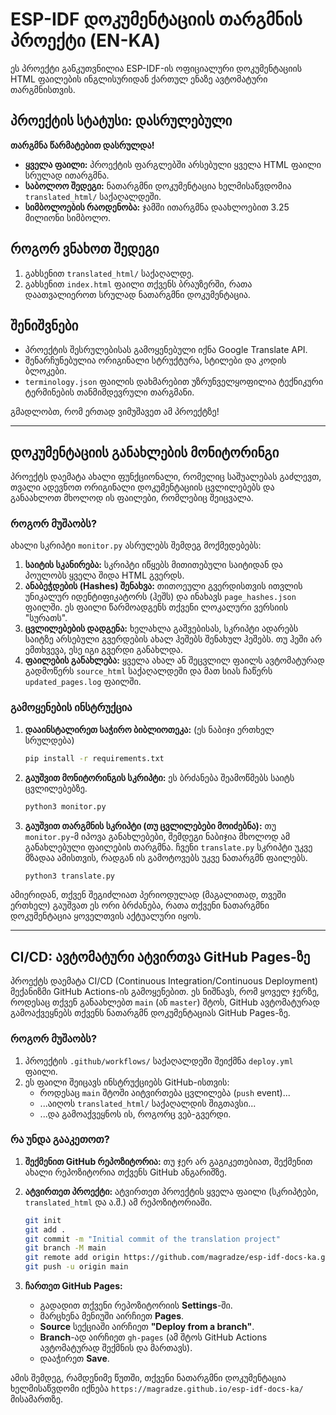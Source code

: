 # ESP-IDF დოკუმენტაციის თარგმნის პროექტი (EN-KA)

ეს პროექტი განკუთვნილია ESP-IDF-ის ოფიციალური დოკუმენტაციის HTML ფაილების ინგლისურიდან ქართულ ენაზე ავტომატური თარგმნისთვის.

## პროექტის სტატუსი: დასრულებული

**თარგმნა წარმატებით დასრულდა!**

- **ყველა ფაილი:** პროექტის ფარგლებში არსებული ყველა HTML ფაილი სრულად ითარგმნა.
- **საბოლოო შედეგი:** ნათარგმნი დოკუმენტაცია ხელმისაწვდომია `translated_html/` საქაღალდეში.
- **სიმბოლოების რაოდენობა:** ჯამში ითარგმნა დაახლოებით 3.25 მილიონი სიმბოლო.

## როგორ ვნახოთ შედეგი

1. გახსენით `translated_html/` საქაღალდე.
2. გახსენით `index.html` ფაილი თქვენს ბრაუზერში, რათა დაათვალიეროთ სრულად ნათარგმნი დოკუმენტაცია.

## შენიშვნები

- პროექტის შესრულებისას გამოყენებული იქნა Google Translate API.
- შენარჩუნებულია ორიგინალი სტრუქტურა, სტილები და კოდის ბლოკები.
- `terminology.json` ფაილის დახმარებით უზრუნველყოფილია ტექნიკური ტერმინების თანმიმდევრული თარგმანი.

გმადლობთ, რომ ერთად ვიმუშავეთ ამ პროექტზე!

---

## დოკუმენტაციის განახლების მონიტორინგი

პროექტს დაემატა ახალი ფუნქციონალი, რომელიც საშუალებას გაძლევთ, თვალი ადევნოთ ორიგინალი დოკუმენტაციის ცვლილებებს და განაახლოთ მხოლოდ ის ფაილები, რომლებიც შეიცვალა.

### როგორ მუშაობს?

ახალი სკრიპტი `monitor.py` ასრულებს შემდეგ მოქმედებებს:

1. **საიტის სკანირება:** სკრიპტი იწყებს მითითებული საიტიდან და პოულობს ყველა შიდა HTML გვერდს.
2. **ანაბეჭდების (Hashes) შენახვა:** თითოეული გვერდისთვის ითვლის უნიკალურ იდენტიფიკატორს (ჰეშს) და ინახავს `page_hashes.json` ფაილში. ეს ფაილი წარმოადგენს თქვენი ლოკალური ვერსიის "სურათს".
3. **ცვლილებების დადგენა:** ხელახლა გაშვებისას, სკრიპტი ადარებს საიტზე არსებული გვერდების ახალ ჰეშებს შენახულ ჰეშებს. თუ ჰეში არ ემთხვევა, ესე იგი გვერდი განახლდა.
4. **ფაილების განახლება:** ყველა ახალ ან შეცვლილ ფაილს ავტომატურად გადმოწერს `source_html` საქაღალდეში და მათ სიას ჩაწერს `updated_pages.log` ფაილში.

### გამოყენების ინსტრუქცია

1. **დააინსტალირეთ საჭირო ბიბლიოთეკა:**
    (ეს ნაბიჯი ერთხელ სრულდება)

    ```bash
    pip install -r requirements.txt
    ```

2. **გაუშვით მონიტორინგის სკრიპტი:**
    ეს ბრძანება შეამოწმებს საიტს ცვლილებებზე.

    ```bash
    python3 monitor.py
    ```

3. **გაუშვით თარგმნის სკრიპტი (თუ ცვლილებები მოიძებნა):**
    თუ `monitor.py`-მ იპოვა განახლებები, შემდეგი ნაბიჯია მხოლოდ ამ განახლებული ფაილების თარგმნა. ჩვენი `translate.py` სკრიპტი უკვე მზადაა ამისთვის, რადგან ის გამოტოვებს უკვე ნათარგმნ ფაილებს.

    ```bash
    python3 translate.py
    ```

ამიერიდან, თქვენ შეგიძლიათ პერიოდულად (მაგალითად, თვეში ერთხელ) გაუშვათ ეს ორი ბრძანება, რათა თქვენი ნათარგმნი დოკუმენტაცია ყოველთვის აქტუალური იყოს.

---

## CI/CD: ავტომატური ატვირთვა GitHub Pages-ზე

პროექტს დაემატა CI/CD (Continuous Integration/Continuous Deployment) მექანიზმი GitHub Actions-ის გამოყენებით. ეს ნიშნავს, რომ ყოველ ჯერზე, როდესაც თქვენ განაახლებთ `main` (ან `master`) შტოს, GitHub ავტომატურად გამოაქვეყნებს თქვენს ნათარგმნ დოკუმენტაციას GitHub Pages-ზე.

### როგორ მუშაობს?

1. პროექტის `.github/workflows/` საქაღალდეში შეიქმნა `deploy.yml` ფაილი.
2. ეს ფაილი შეიცავს ინსტრუქციებს GitHub-ისთვის:
    - როდესაც `main` შტოში აიტვირთება ცვლილება (`push` event)...
    - ...აიღოს `translated_html/` საქაღალდის შიგთავსი...
    - ...და გამოაქვეყნოს ის, როგორც ვებ-გვერდი.

### რა უნდა გააკეთოთ?

1. **შექმენით GitHub რეპოზიტორია:** თუ ჯერ არ გაგიკეთებიათ, შექმენით ახალი რეპოზიტორია თქვენს GitHub ანგარიშზე.
2. **ატვირთეთ პროექტი:** ატვირთეთ პროექტის ყველა ფაილი (სკრიპტები, `translated_html` და ა.შ.) ამ რეპოზიტორიაში.

    ```bash
    git init
    git add .
    git commit -m "Initial commit of the translation project"
    git branch -M main
    git remote add origin https://github.com/magradze/esp-idf-docs-ka.git
    git push -u origin main
    ```

3. **ჩართეთ GitHub Pages:**
    - გადადით თქვენი რეპოზიტორიის **Settings**-ში.
    - მარცხენა მენიუში აირჩიეთ **Pages**.
    - **Source** სექციაში აირჩიეთ **"Deploy from a branch"**.
    - **Branch**-ად აირჩიეთ `gh-pages` (ამ შტოს GitHub Actions ავტომატურად შექმნის და მართავს).
    - დააჭირეთ **Save**.

ამის შემდეგ, რამდენიმე წუთში, თქვენი ნათარგმნი დოკუმენტაცია ხელმისაწვდომი იქნება `https://magradze.github.io/esp-idf-docs-ka/` მისამართზე.
